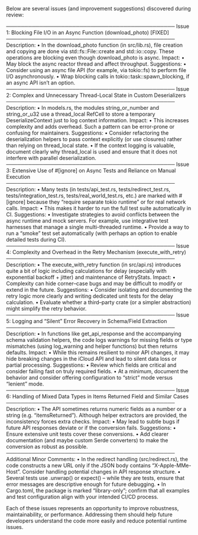 Below are several issues (and improvement suggestions) discovered during review:

──────────────────────────────────────────────
Issue 1: Blocking File I/O in an Async Function (download_photo) [FIXED]
──────────────────────────────────────────────
Description:
• In the download_photo function (in src/lib.rs), file creation and copying are done via std::fs::File::create and std::io::copy. These operations are blocking even though download_photo is async.
Impact:
• May block the async reactor thread and affect throughput.
Suggestions:
• Consider using an async file API (for example, via tokio::fs) to perform file I/O asynchronously.
• Wrap blocking calls in tokio::task::spawn_blocking, if an async API isn’t an option.
──────────────────────────────────────────────
Issue 2: Complex and Unnecessary Thread-Local State in Custom Deserializers
──────────────────────────────────────────────
Description:
• In models.rs, the modules string_or_number and string_or_u32 use a thread_local RefCell to store a temporary DeserializeContext just to log context information.
Impact:
• This increases complexity and adds overhead. Such a pattern can be error-prone or confusing for maintainers.
Suggestions:
• Consider refactoring the deserialization helpers to pass context explicitly (or use closures) rather than relying on thread_local state.
• If the context logging is valuable, document clearly why thread_local is used and ensure that it does not interfere with parallel deserialization.
──────────────────────────────────────────────
Issue 3: Extensive Use of #[ignore] on Async Tests and Reliance on Manual Execution
──────────────────────────────────────────────
Description:
• Many tests (in tests/api_test.rs, tests/redirect_test.rs, tests/integration_test.rs, tests/real_world_test.rs, etc.) are marked with #[ignore] because they “require separate tokio runtime” or for real network calls.
Impact:
• This makes it harder to run the full test suite automatically in CI.
Suggestions:
• Investigate strategies to avoid conflicts between the async runtime and mock servers. For example, use integrative test harnesses that manage a single multi-threaded runtime.
• Provide a way to run a “smoke” test set automatically (with perhaps an option to enable detailed tests during CI).
──────────────────────────────────────────────
Issue 4: Complexity and Overhead in the Retry Mechanism (execute_with_retry)
──────────────────────────────────────────────
Description:
• The execute_with_retry function (in src/api.rs) introduces quite a bit of logic including calculations for delay (especially with exponential backoff + jitter) and maintenance of RetryStats.
Impact:
• Complexity can hide corner–case bugs and may be difficult to modify or extend in the future.
Suggestions:
• Consider isolating and documenting the retry logic more clearly and writing dedicated unit tests for the delay calculation.
• Evaluate whether a third–party crate (or a simpler abstraction) might simplify the retry behavior.
──────────────────────────────────────────────
Issue 5: Logging and “Silent” Error Recovery in Schema/Field Extraction
──────────────────────────────────────────────
Description:
• In functions like get_api_response and the accompanying schema validation helpers, the code logs warnings for missing fields or type mismatches (using log_warning and helper functions) but then returns defaults.
Impact:
• While this remains resilient to minor API changes, it may hide breaking changes in the iCloud API and lead to silent data loss or partial processing.
Suggestions:
• Review which fields are critical and consider failing fast on truly required fields.
• At a minimum, document the behavior and consider offering configuration to “strict” mode versus “lenient” mode.
──────────────────────────────────────────────
Issue 6: Handling of Mixed Data Types in Items Returned Field and Similar Cases
──────────────────────────────────────────────
Description:
• The API sometimes returns numeric fields as a number or a string (e.g. “itemsReturned”). Although helper extractors are provided, the inconsistency forces extra checks.
Impact:
• May lead to subtle bugs if future API responses deviate or if the conversion fails.
Suggestions:
• Ensure extensive unit tests cover these conversions.
• Add clearer documentation (and maybe custom Serde converters) to make the conversion as robust as possible.
──────────────────────────────────────────────
Additional Minor Comments:
• In the redirect handling (src/redirect.rs), the code constructs a new URL only if the JSON body contains “X-Apple-MMe-Host”. Consider handling potential changes in API response structure.
• Several tests use .unwrap() or expect() – while they are tests, ensure that error messages are descriptive enough for future debugging.
• In Cargo.toml, the package is marked “library-only”; confirm that all examples and test configuration align with your intended CI/CD process.

Each of these issues represents an opportunity to improve robustness, maintainability, or performance. Addressing them should help future developers understand the code more easily and reduce potential runtime issues.
